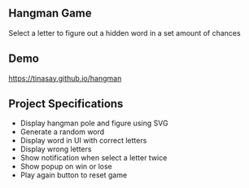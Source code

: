 ## Hangman Game

Select a letter to figure out a hidden word in a set amount of chances

## Demo

https://tinasay.github.io/hangman

## Project Specifications

- Display hangman pole and figure using SVG
- Generate a random word
- Display word in UI with correct letters
- Display wrong letters
- Show notification when select a letter twice
- Show popup on win or lose
- Play again button to reset game
